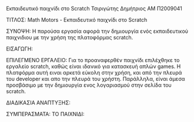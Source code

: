 Εκπαιδευτικό παιχνίδι στο Scratch
Τσιριγώτης Δημήτριος
ΑΜ Π2009041

ΤΙΤΛΟΣ: Math Motors - Εκπαιδευτικό παιχνίδι στο Scratch

ΣΥΝΟΨΗ: Η παρούσα εργασία αφορά την δημιουργία ενός εκπαιδευτικού παιχνιδιου με την χρήση της πλατοφόρμας
scratch.

ΕΙΣΑΓΩΓΗ:
 
ΕΠΙΛΕΓΜΕΝΟ ΕΡΓΑΛΕΙΟ: Για το προαναφερθέν παιχνίδι επιλέχθηκε το εργαλείο scratch, καθώς είναι ιδανικό 
για κατασκευή απλών games. Η πλατφόρμα αυτή ειναι αρκετά εύκολη στην χρήση, και από την πλευρά του 
developer και απο την πλευρά του χρήστη. Παράλληλα, είναι άμεσα προσβάσιμο με την δημιουργία ενος λογαριασμού
στην σελίδα του scratch.

ΔΙΑΔΙΚΑΣΙΑ ΑΝΑΠΤΥΞΗΣ:


ΣΥΜΠΕΡΑΣΜΑΤΑ: 
ΤΟ ΠΑΙΧΝΙΔΙ:

